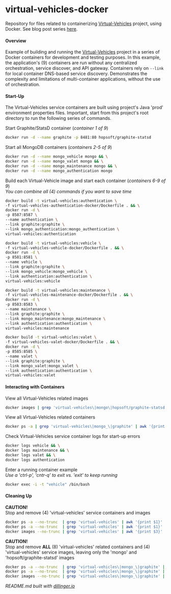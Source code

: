 # virtual-vehicles-docker
Repository for files related to containerizing [Virtual-Vehicles](https://github.com/garystafford/virtual-vehicles-demo) project, using Docker. See blog post series [here](http://wp.me/p1RD28-1pm). 

#### Overview ####
Example of building and running the [Virtual-Vehicles](https://github.com/garystafford/virtual-vehicles-demo) project in a series of Docker containers for development and testing purposes. In this example, the application's (9) containers are run without any centralized orchestration, service discover, and API gateway. Containers rely on ```--link``` for local container DNS-based service discovery. Demonstrates the complexity and limitations of multi-container applications, without the use of orchestration.

#### Start-Up ####
The Virtual-Vehicles service containers are built using project's Java 'prod' environment properties files. Important, start from this project's root directory to run the following series of commands.  

Start Graphite/StatsD container (_container 1 of 9_)
```sh
docker run -d --name graphite -p 8481:80 hopsoft/graphite-statsd
```
Start all MongoDB containers (_containers 2-5 of 9_)
```sh
docker run -d --name mongo_vehicle mongo && \
docker run -d --name mongo_valet mongo && \
docker run -d --name mongo_maintenance mongo && \
docker run -d --name mongo_authentication mongo
```
Build each Virtual-Vehicle image and start each container (_containers 6-9 of 9_)  
_You can combine all (4) commands if you want to save time_
```sh
docker build -t virtual-vehicles:authentication \
-f virtual-vehicles-authentication-docker/Dockerfile . && \
docker run -d \
-p 8587:8587 \
--name authentication \
--link graphite:graphite \
--link mongo_authentication:mongo_authentication \
virtual-vehicles:authentication
```
```sh
docker build -t virtual-vehicles:vehicle \
-f virtual-vehicles-vehicle-docker/Dockerfile . && \
docker run -d \
-p 8581:8581 \
--name vehicle \
--link graphite:graphite \
--link mongo_vehicle:mongo_vehicle \
--link authentication:authentication \
virtual-vehicles:vehicle
```
```sh
docker build -t virtual-vehicles:maintenance \
-f virtual-vehicles-maintenance-docker/Dockerfile . && \
docker run -d \
-p 8583:8583 \
--name maintenance \
--link graphite:graphite \
--link mongo_maintenance:mongo_maintenance \
--link authentication:authentication \
virtual-vehicles:maintenance
```
```sh
docker build -t virtual-vehicles:valet \
-f virtual-vehicles-valet-docker/Dockerfile . && \
docker run -d \
-p 8585:8585 \
--name valet \
--link graphite:graphite \
--link mongo_valet:mongo_valet \
--link authentication:authentication \
virtual-vehicles:valet
```

#### Interacting with Containers ####
View all Virtual-Vehicles related images
```sh
docker images | grep 'virtual-vehicles\|mongo\|hopsoft/graphite-statsd' | awk '{print $0}'
```
View all Virtual-Vehicles related containers
```sh
docker ps -a | grep 'virtual-vehicles\|mongo_\|graphite' | awk '{print $0}'
```
Check Virtual-Vehicles service container logs for start-up errors
```sh
docker logs vehicle && \
docker logs maintenance && \
docker logs valet && \
docker logs authentication
```
Enter a running container example  
_Use a 'ctrl-p', 'cntr-q' to exit vs. 'exit' to keep running_
```sh
docker exec -i -t "vehicle" /bin/bash
```
#### Cleaning Up ####
__CAUTION!__  
Stop and remove (4) 'virtual-vehicles' service containers and images
```sh
docker ps -a --no-trunc  | grep 'virtual-vehicles' | awk '{print $1}' | xargs -r --no-run-if-empty docker stop && \
docker ps -a --no-trunc  | grep 'virtual-vehicles' | awk '{print $1}' | xargs -r --no-run-if-empty docker rm && \
docker images --no-trunc | grep 'virtual-vehicles' | awk '{print $3}' | xargs -r --no-run-if-empty docker rmi
```
__CAUTION!__  
Stop and remove __ALL__ (8) 'virtual-vehicles' related containers and (4) 'virtual-vehicles' service images, leaving only the 'mongo' and 'hopsoft/graphite-statsd' images
```sh
docker ps -a --no-trunc  | grep 'virtual-vehicles\|mongo_\|graphite' | awk '{print $1}' | xargs -r --no-run-if-empty docker stop && \
docker ps -a --no-trunc  | grep 'virtual-vehicles\|mongo_\|graphite' | awk '{print $1}' | xargs -r --no-run-if-empty docker rm && \
docker images --no-trunc | grep 'virtual-vehicles\|mongo_\|graphite' | awk '{print $3}' | xargs -r --no-run-if-empty docker rmi
```
  
_README.md built with [dillinger.io](dillinger.io)_
